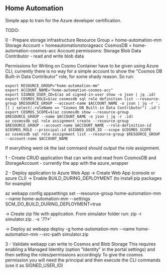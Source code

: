 ## Home Automation

Simple app to train for the Azure developer certification.

TODO:

0 - Prepare storage infrastructure
    Resource Group = home-automation-mm
    Storage Account = homeautomationstorageacc
    CosmosDB  = home-automation-cosmos-acc
    Account permissions:
        Storage Blob Data Contributor - read and write blob data

Permissions for Writing on Cosmo Container have to be given using Azure CLI, currently there is no way for a simple account to show the "Cosmos DB Built-in Data Contributor" role, for some shady reason. So run:

```
export RESOURCE_GROUP="home-automation-mm"
export ACCOUNT_NAME="home-automation-cosmos-acc"
export SIGNED_USER_ID=$(az ad signed-in-user show -o json | jq .id)
export COSMOS_ROLE=$(az cosmosdb sql role definition list --resource-group $RESOURCE_GROUP --account-name $ACCOUNT_NAME -o json | jq -r '.[] | select(.roleName == "Cosmos DB Built-in Data Contributor") .id')
export COSMOS_SCOPE=$(az cosmosdb show --resource-group $RESOURCE_GROUP --name $ACCOUNT_NAME -o json | jq -r .id)
az cosmosdb sql role assignment create --resource-group $RESOURCE_GROUP --account-name $ACCOUNT_NAME --role-definition-id $COSMOS_ROLE --principal-id $SIGNED_USER_ID --scope $COSMOS_SCOPE
az cosmosdb sql role assignment list --resource-group $RESOURCE_GROUP --account-name $ACCOUNT_NAME
```

If everything went ok the last command should output the role assignment.

1 - Create CRUD application that can write and read from CosmosDB and StorageAccount - currently the app with the azure_wrapper

2 - Deploy application to Azure Web App
-> Create Web App (console or azure CLI)
-> Enable BUILD_DURING_DEPLOYMENT (to install pip packages for example)

az webapp config appsettings set --resource-group home-automation-mm --name home-automation-mm --settings SCM_DO_BUILD_DURING_DEPLOYMENT=true

-> Create zip file with application. From simulator folder run:
zip -r simulator.zip . -x '.??*'

-> Deploy
az webapp deploy -g home-automation-mm --name home-automation-mm --src-path simulator.zip

3 - Validate webapp can write to Cosmos and Blob Storage
This requires enabling a Managed Identity (option "Identity" in the portal settings) and then setting the roles/permissions accordingly
To give the cosmos permission you will need the principal and then execute the CLI commands (use it as SIGNED_USER_ID)